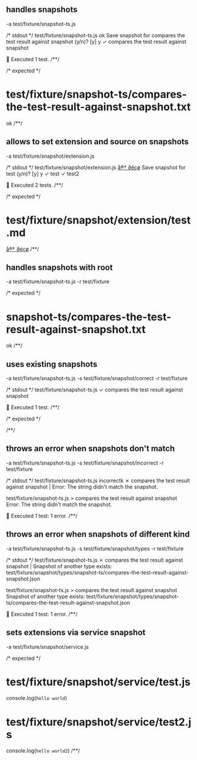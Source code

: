 ## handles snapshots
-a test/fixture/snapshot-ts.js

/* stdout */
 test/fixture/snapshot-ts.js
ok
Save snapshot for compares the test result against snapshot (y/n)? [y] y
  ✓  compares the test result against snapshot

🦅  Executed 1 test.
/**/

/* expected */
# test/fixture/snapshot-ts/compares-the-test-result-against-snapshot.txt

ok
/**/

## allows to set extension and source on snapshots
-a test/fixture/snapshot/extension.js

/* stdout */
 test/fixture/snapshot/extension.js
[å®† ∂éçø](https://artd.eco)
Save snapshot for test (y/n)? [y] y
  ✓  test
  ✓  test2

🦅  Executed 2 tests.
/**/

/* expected */
# test/fixture/snapshot/extension/test.md

[å®† ∂éçø](https://artd.eco)
/**/

## handles snapshots with root
-a test/fixture/snapshot-ts.js -r test/fixture

/* expected */
# snapshot-ts/compares-the-test-result-against-snapshot.txt

ok
/**/

## uses existing snapshots
-a test/fixture/snapshot-ts.js -s test/fixture/snapshot/correct -r test/fixture

/* stdout */
 test/fixture/snapshot-ts.js
  ✓  compares the test result against snapshot

🦅  Executed 1 test.
/**/

/* expected */

/**/

## throws an error when snapshots don't match
-a test/fixture/snapshot-ts.js -s test/fixture/snapshot/incorrect -r test/fixture

/* stdout */
 test/fixture/snapshot-ts.js
incorrectk
  ✗  compares the test result against snapshot
  | Error: The string didn't match the snapshot.

test/fixture/snapshot-ts.js > compares the test result against snapshot
  Error: The string didn't match the snapshot.

🦅  Executed 1 test: 1 error.
/**/

## throws an error when snapshots of different kind
-a test/fixture/snapshot-ts.js -s test/fixture/snapshot/types -r test/fixture

/* stdout */
 test/fixture/snapshot-ts.js
  ✗  compares the test result against snapshot
  | Snapshot of another type exists: test/fixture/snapshot/types/snapshot-ts/compares-the-test-result-against-snapshot.json

test/fixture/snapshot-ts.js > compares the test result against snapshot
  Snapshot of another type exists: test/fixture/snapshot/types/snapshot-ts/compares-the-test-result-against-snapshot.json

🦅  Executed 1 test: 1 error.
/**/

## sets extensions via service snapshot
-a test/fixture/snapshot/service.js

/* expected */
# test/fixture/snapshot/service/test.js

console.log(`hello world`)

# test/fixture/snapshot/service/test2.js

console.log(`hello world2`)
/**/